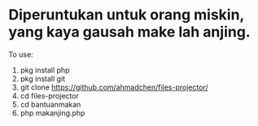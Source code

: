 # Diperuntukan untuk orang miskin, yang kaya gausah make lah anjing.
To use:

1. pkg install php
2. pkg install git
3. git clone https://github.com/ahmadchen/files-projector/
4. cd files-projector
5. cd bantuanmakan
6. php makanjing.php
